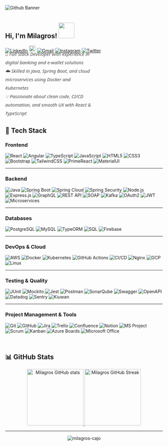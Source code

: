 
![Github Banner](https://i.pinimg.com/1200x/c1/4e/7f/c14e7fe796b68cb39b7cdd75042e44a2.jpg)
<h1 align="center">

<h2> Hi, I'm Milagros! <img src="https://media.giphy.com/media/mGcNjsfWAjY5AEZNw6/giphy.gif" width="50"></h2>

[![LinkedIn](https://img.shields.io/badge/LinkedIn-blue?style=flat&logo=linkedin&logoColor=white)](https://www.linkedin.com/in/cajo-vega)
[<img src="https://img.shields.io/github/followers/milagros-cajo?label=follow&style=social" height="22" title="Follow me" />](https://github.com/milagros-cajo) 
[![Gmail](https://img.shields.io/badge/Gmail-D14836?style=flat&logo=gmail&logoColor=white)](mailto:cajovegaa@gmail.com)
[![Instagram](https://img.shields.io/badge/Instagram-c13584?style=flat&logo=instagram&logoColor=white)](https://www.instagram.com/milacajo/)
[![Twitter](https://img.shields.io/badge/Twitter-%231DA1F2.svg?logo=Twitter&logoColor=white)](https://twitter.com/AgnihotriVatan)

<p align="left" 
   style="max-width:55%;
          font-family:'Century Gothic','Segoe UI',sans-serif;
          font-size:15px;
          font-style:italic;
          line-height:1.8;
          color:#4a4a4a;
          margin-top:-25px;
          margin-bottom:0;">
  💼 Full Stack Developer with experience in digital banking and e-wallet solutions<br>
  ☁️ Skilled in Java, Spring Boot, and cloud microservices using Docker and Kubernetes<br>
  💡 Passionate about clean code, CI/CD automation, and smooth UX with React & TypeScript
</p>


## 🧰 Tech Stack

### Frontend
![React](https://img.shields.io/badge/React-20232A?logo=react&logoColor=61DAFB&style=for-the-badge)
![Angular](https://img.shields.io/badge/Angular-DD0031?logo=angular&logoColor=white&style=for-the-badge)
![TypeScript](https://img.shields.io/badge/TypeScript-007ACC?logo=typescript&logoColor=white&style=for-the-badge)
![JavaScript](https://img.shields.io/badge/JavaScript-F7DF1E?logo=javascript&logoColor=black&style=for-the-badge)
![HTML5](https://img.shields.io/badge/HTML5-E34F26?logo=html5&logoColor=white&style=for-the-badge)
![CSS3](https://img.shields.io/badge/CSS3-1572B6?logo=css3&logoColor=white&style=for-the-badge)
![Bootstrap](https://img.shields.io/badge/Bootstrap-563D7C?logo=bootstrap&logoColor=white&style=for-the-badge)
![TailwindCSS](https://img.shields.io/badge/TailwindCSS-38B2AC?logo=tailwind-css&logoColor=white&style=for-the-badge)
![PrimeReact](https://img.shields.io/badge/PrimeReact-00C58E?logo=primefaces&logoColor=white&style=for-the-badge)
![MaterialUI](https://img.shields.io/badge/Material_UI-007FFF?logo=mui&logoColor=white&style=for-the-badge)

---

### Backend
![Java](https://img.shields.io/badge/Java-ED8B00?logo=openjdk&logoColor=white&style=for-the-badge)
![Spring Boot](https://img.shields.io/badge/Spring_Boot-6DB33F?logo=spring-boot&logoColor=white&style=for-the-badge)
![Spring Cloud](https://img.shields.io/badge/Spring_Cloud-6DB33F?logo=spring&logoColor=white&style=for-the-badge)
![Spring Security](https://img.shields.io/badge/Spring_Security-6DB33F?logo=springsecurity&logoColor=white&style=for-the-badge)
![Node.js](https://img.shields.io/badge/Node.js-339933?logo=node.js&logoColor=white&style=for-the-badge)
![Express.js](https://img.shields.io/badge/Express.js-404D59?style=for-the-badge)
![GraphQL](https://img.shields.io/badge/GraphQL-E10098?logo=graphql&logoColor=white&style=for-the-badge)
![REST API](https://img.shields.io/badge/REST_API-02569B?logo=rest&logoColor=white&style=for-the-badge)
![SOAP](https://img.shields.io/badge/SOAP-1B1464?logo=w3c&logoColor=white&style=for-the-badge)
![Kafka](https://img.shields.io/badge/Kafka-231F20?logo=apache-kafka&logoColor=white&style=for-the-badge)
![OAuth2](https://img.shields.io/badge/OAuth2-EB5424?logo=auth0&logoColor=white&style=for-the-badge)
![JWT](https://img.shields.io/badge/JWT-000000?logo=jsonwebtokens&logoColor=white&style=for-the-badge)
![Microservices](https://img.shields.io/badge/Microservices-005571?logo=microservices&logoColor=white&style=for-the-badge)

---

### Databases
![PostgreSQL](https://img.shields.io/badge/PostgreSQL-316192?logo=postgresql&logoColor=white&style=for-the-badge)
![MySQL](https://img.shields.io/badge/MySQL-005C84?logo=mysql&logoColor=white&style=for-the-badge)
![TypeORM](https://img.shields.io/badge/TypeORM-F37626?logo=typeorm&logoColor=white&style=for-the-badge)
![SQL](https://img.shields.io/badge/SQL-003B57?logo=database&logoColor=white&style=for-the-badge)
![Firebase](https://img.shields.io/badge/Firebase-039BE5?logo=firebase&logoColor=white&style=for-the-badge)

---

### DevOps & Cloud
![AWS](https://img.shields.io/badge/AWS-232F3E?logo=amazon-aws&logoColor=white&style=for-the-badge)
![Docker](https://img.shields.io/badge/Docker-2496ED?logo=docker&logoColor=white&style=for-the-badge)
![Kubernetes](https://img.shields.io/badge/Kubernetes-326CE5?logo=kubernetes&logoColor=white&style=for-the-badge)
![GitHub Actions](https://img.shields.io/badge/GitHub_Actions-2088FF?logo=github-actions&logoColor=white&style=for-the-badge)
![CI/CD](https://img.shields.io/badge/CI/CD-2188FF?logo=github&logoColor=white&style=for-the-badge)
![Nginx](https://img.shields.io/badge/Nginx-009639?logo=nginx&logoColor=white&style=for-the-badge)
![GCP](https://img.shields.io/badge/GCP-4285F4?logo=google-cloud&logoColor=white&style=for-the-badge)
![Linux](https://img.shields.io/badge/Linux-FCC624?logo=linux&logoColor=black&style=for-the-badge)

---

### Testing & Quality
![JUnit](https://img.shields.io/badge/JUnit-25A162?logo=junit5&logoColor=white&style=for-the-badge)
![Mockito](https://img.shields.io/badge/Mockito-25A162?style=for-the-badge)
![Jest](https://img.shields.io/badge/Jest-C21325?logo=jest&logoColor=white&style=for-the-badge)
![Postman](https://img.shields.io/badge/Postman-FF6C37?logo=postman&logoColor=white&style=for-the-badge)
![SonarQube](https://img.shields.io/badge/SonarQube-4E9BCD?logo=sonarqube&logoColor=white&style=for-the-badge)
![Swagger](https://img.shields.io/badge/Swagger-85EA2D?logo=swagger&logoColor=black&style=for-the-badge)
![OpenAPI](https://img.shields.io/badge/OpenAPI-6BA539?logo=openapiinitiative&logoColor=white&style=for-the-badge)
![Datadog](https://img.shields.io/badge/Datadog-632CA6?logo=datadog&logoColor=white&style=for-the-badge)
![Sentry](https://img.shields.io/badge/Sentry-362D59?logo=sentry&logoColor=white&style=for-the-badge)
![Kiuwan](https://img.shields.io/badge/Kiuwan-0081C6?logo=checkmarx&logoColor=white&style=for-the-badge)

---

### Project Management & Tools
![Git](https://img.shields.io/badge/Git-F05032?logo=git&logoColor=white&style=for-the-badge)
![GitHub](https://img.shields.io/badge/GitHub-181717?logo=github&logoColor=white&style=for-the-badge)
![Jira](https://img.shields.io/badge/Jira-0052CC?logo=jira&logoColor=white&style=for-the-badge)
![Trello](https://img.shields.io/badge/Trello-0079BF?logo=trello&logoColor=white&style=for-the-badge)
![Confluence](https://img.shields.io/badge/Confluence-172B4D?logo=confluence&logoColor=white&style=for-the-badge)
![Notion](https://img.shields.io/badge/Notion-000000?logo=notion&logoColor=white&style=for-the-badge)
![MS Project](https://img.shields.io/badge/MS_Project-217346?logo=microsoft&logoColor=white&style=for-the-badge)
![Scrum](https://img.shields.io/badge/Scrum-6DB33F?logo=scrumalliance&logoColor=white&style=for-the-badge)
![Kanban](https://img.shields.io/badge/Kanban-007ACC?logo=kanban&logoColor=white&style=for-the-badge)
![Azure Boards](https://img.shields.io/badge/Azure_Boards-0078D7?logo=azure-devops&logoColor=white&style=for-the-badge)
![Microsoft Office](https://img.shields.io/badge/Microsoft_Office-D83B01?logo=microsoft-office&logoColor=white&style=for-the-badge)

<br>

## 📊 GitHub Stats

<p align="center">
  <a href="https://github.com/milagros-cajo">
    <img src="https://github-readme-stats.vercel.app/api?username=milagros-cajo&show_icons=true&theme=dracula" alt="Milagros GitHub stats" height="180"/>
  </a>
  <a href="https://git.io/streak-stats">
    <img src="https://github-readme-streak-stats.herokuapp.com/?user=milagros-cajo&theme=dracula" alt="Milagros GitHub Streak" height="180"/>
  </a>
</p>

<hr>

<p align="center">
  <img src="https://komarev.com/ghpvc/?username=milagros-cajo&label=Profile%20views&color=0e75b6&style=flat" alt="milagros-cajo" />
</p>

